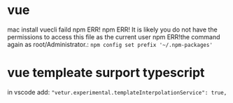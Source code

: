 # vue
mac install vuecli faild 
npm ERR! 
npm ERR! It is likely you do not have the permissions to access this file as the current user
npm ERR!the command again as root/Administrator.:
`npm config set prefix '~/.npm-packages'`

# vue templeate surport typescript
in vscode add:
`"vetur.experimental.templateInterpolationService": true,`